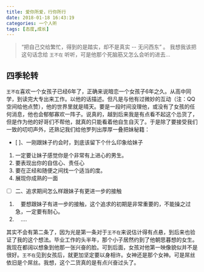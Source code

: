 ```yaml
---
title: 爱你所爱，行你所行
date: 2018-01-18 16:43:19
categories: 一个人听
tags: [态度,成长]
---
```


> “把自己交给繁忙，得到的是踏实，却不是真实 --   无问西东” 。 我想我该把这句话念给 `王不在` 听听，可是他那个死脑筋又怎么会听的进去...

<!--More-->

## 四季轮转
`王不在`喜欢一个女孩子已经6年了，正确来说暗恋一个女孩子6年之久。从高中同学，到读完大专出来工作。以他的话描述。但凡是与他有过微妙的互动（注：QQ空间给他点赞），他的世界里就是晴天。要是一段时间没理他，或没有了女孩的任何消息，他也会郁郁寡欢一阵子。说真的，越到后来我是有点看不起这个怂货了，但是作为他的好哥们不帮他，就真的只能看着他自生自灭了。于是除了要接受我们一致的叨叨声外，还熟记我们给他罗列出厚厚一叠把妹秘籍：

- [ ]、一刚跟妹子约会时，到底该留下个什么印象给妹子 
1.   一定要让妹子感觉你是个非常有上进心的男生。
2.   要表现出你的自信心、责任心 
3.   要在正经和随便之间找一个适当的度。 
4.   展现你成熟的一面 
- [ ] 二、追求期间怎么样跟妹子有更进一步的接触 
1. 　要想跟妹子有进一步的接触，这个追求的初期是非常重要的，不能操之过急，一定要有耐心。
2. 　....


其实不会有第二条了，因为光是第一条对于`王不在`来说估计得有点悬，到后来也验证了我的这个想法。毕业工作的头半年，那个小子居然约到了他朝思暮想的女生。我现在都阔以想象到他那一张兴奋的脸。可到后面，女孩对他第一映像貌似并不是很好。`王不在`见到女孩后，就更加坚定要以身相许。女神还是那个女神。可是屌丝依旧是个屌丝。我想，这个二货真的是有点兴奋过头了。
